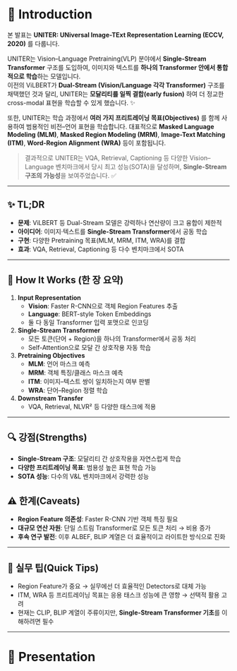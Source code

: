 # 👋 Introduction

본 발표는 **UNITER: UNiversal Image-TExt Representation Learning (ECCV, 2020)** 를 다룹니다.  

UNITER는 Vision–Language Pretraining(VLP) 분야에서 **Single-Stream Transformer** 구조를 도입하여, 이미지와 텍스트를 **하나의 Transformer 안에서 통합적으로 학습**하는 모델입니다.  
이전의 ViLBERT가 **Dual-Stream (Vision/Language 각각 Transformer)** 구조를 채택했던 것과 달리, UNITER는 **모달리티를 일찍 결합(early fusion)** 하여 더 정교한 cross-modal 표현을 학습할 수 있게 했습니다. ✨  

또한, UNITER는 학습 과정에서 **여러 가지 프리트레이닝 목표(Objectives)** 를 함께 사용하여 범용적인 비전–언어 표현을 학습합니다. 대표적으로 **Masked Language Modeling (MLM)**, **Masked Region Modeling (MRM)**, **Image-Text Matching (ITM)**, **Word-Region Alignment (WRA)** 등이 포함됩니다.  

> 결과적으로 UNITER는 VQA, Retrieval, Captioning 등 다양한 Vision–Language 벤치마크에서 당시 최고 성능(SOTA)을 달성하며, **Single-Stream 구조의 가능성**을 보여주었습니다. ✅  

---

## ✨ TL;DR
- **문제**: ViLBERT 등 Dual-Stream 모델은 강력하나 연산량이 크고 융합이 제한적  
- **아이디어**: 이미지·텍스트를 **Single-Stream Transformer**에서 공동 학습  
- **구현**: 다양한 Pretraining 목표(MLM, MRM, ITM, WRA)를 결합  
- **효과**: VQA, Retrieval, Captioning 등 다수 벤치마크에서 SOTA  

---

## 🧩 How It Works (한 장 요약)
1. **Input Representation**  
   - **Vision**: Faster R-CNN으로 객체 Region Features 추출  
   - **Language**: BERT-style Token Embeddings  
   - 둘 다 동일 Transformer 입력 포맷으로 인코딩  
2. **Single-Stream Transformer**  
   - 모든 토큰(단어 + Region)을 하나의 Transformer에서 공동 처리  
   - Self-Attention으로 모달 간 상호작용 자동 학습  
3. **Pretraining Objectives**  
   - **MLM**: 언어 마스크 예측  
   - **MRM**: 객체 특징/클래스 마스크 예측  
   - **ITM**: 이미지–텍스트 쌍이 일치하는지 여부 판별  
   - **WRA**: 단어–Region 정렬 학습  
4. **Downstream Transfer**  
   - VQA, Retrieval, NLVR² 등 다양한 태스크에 적용  

---

## 🔍 강점(Strengths)
- **Single-Stream 구조**: 모달리티 간 상호작용을 자연스럽게 학습  
- **다양한 프리트레이닝 목표**: 범용성 높은 표현 학습 가능  
- **SOTA 성능**: 다수의 V&L 벤치마크에서 강력한 성능  

## ⚠️ 한계(Caveats)
- **Region Feature 의존성**: Faster R-CNN 기반 객체 특징 필요  
- **대규모 연산 자원**: 단일 스트림 Transformer로 모든 토큰 처리 → 비용 증가  
- **후속 연구 발전**: 이후 ALBEF, BLIP 계열은 더 효율적이고 라이트한 방식으로 진화  

---

## 🧭 실무 팁(Quick Tips)
- Region Feature가 중요 → 실무에선 더 효율적인 Detectors로 대체 가능  
- ITM, WRA 등 프리트레이닝 목표는 응용 태스크 성능에 큰 영향 → 선택적 활용 고려  
- 현재는 CLIP, BLIP 계열이 주류이지만, **Single-Stream Transformer 기초**를 이해하려면 필수  

---

# 🚀 Presentation
